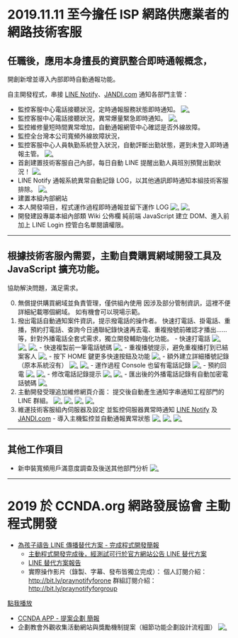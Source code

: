 # 2019.11.11 至今擔任 ISP 網路供應業者的網路技術客服

## 任職後，應用本身擅長的資訊整合即時通報概念，
開創新增並導入內部即時自動通報功能。

自主開發程式，串接 [LINE Notify](https://notify-bot.line.me/zh_TW/)、[JANDI.com](https://www.jandi.com) 通知各部門主管：

- 監控客服中心電話接聽狀況，定時通報服務狀態即時通知。
[![.](17.jpg)](17.jpg)
- 監控客服中心電話接聽狀況，異常爆量緊急即時通知。
[![.](04.jpg)](04.jpg)
- 監控維修量短時間異常增加，自動通報網管中心確認是否外線故障。
- 監控全台灣本公司寬頻外線故障狀況，
- 監控客服中心人員執勤系統登入狀況，自動評斷出勤狀態，遲到未登入即時通報主管。
[![.](01.jpg)](01.jpg)
- 首創建置技術客服自己內部，每日自動 LINE 提醒出勤人員班別預覽出勤狀況！
[![.](03.jpg)](03.jpg)
- LINE Notify 通報系統異常自動記錄 LOG，以其他通訊即時通知本組技術客服排除。
[![.](15.jpg)](15.jpg)
- 建置本組內部網站
- 本人開發項目，程式運作過程即時通報並留下運作 LOG
[![.](16.jpg)](16.jpg)
[![.](06.jpg)](06.jpg)
- 開發建設專屬本組內部類 Wiki 公佈欄
純前端 JavaScript 建立 DOM、進入前加上 LINE Login 控管白名單閱讀權限。

----

## 根據技術客服內需要，主動自費購買網域開發工具及 JavaScript 擴充功能。
協助解決問題，滿足需求。

  0. 無償提供購買網域並負責管理，僅供組內使用
  因涉及部分管制資訊，這裡不便詳細紀載哪個網域。
  如有機會可以現場示範。
  1. 撥出電話自動通知案件資訊，提示撥電話的操作者。
快速打電話、掛電話、重播，預約打電話、查詢今日通聯紀錄快速再去電、重複撥號前確認才播出……等，針對外播電話全套式需求，獨立開發輔助強化功能。
    - 快速打電話
[![.](18.jpg)](18.jpg)
[![.](20.jpg)](20.jpg)
[![.](21.jpg)](21.jpg)
    - 快速複製前一筆電話號碼
[![.](10.jpg)](10.jpg)
    - 重複播號提示，避免重複播打到已結案客人
[![.](27.jpg)](27.jpg)
    - 按下 HOME 鍵更多快速按鈕及功能
[![.](22.jpg)](22.jpg)
    - 額外建立詳細播號記錄（原本系統沒有）
[![.](23.jpg)](23.jpg)
[![.](25.jpg)](25.jpg)
    - 運作過程 Console 也留有電話記錄
[![.](09.jpg)](09.jpg)
    - 預約回電
[![.](24.jpg)](24.jpg)
[![.](26.jpg)](26.jpg)
    - 修改電話記錄提示
[![.](07.jpg)](07.jpg)
[![.](28.jpg)](28.jpg)
    - 匯出後的外播電話記錄有自動加密電話號碼
[![.](08.jpg)](08.jpg)
  2. 主動開發受理追加維修網頁介面：
提交後自動產生通知字串通知工程部門的 LINE  群組。
[![.](12.jpg)](12.jpg)
[![.](13.jpg)](13.jpg)
[![.](14.jpg)](14.jpg)
[![.](05.jpg)](05.jpg)
  3. 維運技術客服組內伺服器及設定
並監控伺服器異常時通知 [LINE Notify](https://notify-bot.line.me/zh_TW/) 及 [JANDI.com](https://www.jandi.com)
    - 導入主機監控並自動通報異常狀態
[![.](29.jpg)](29.jpg)
[![.](30.jpg)](30.jpg)
[![.](02.jpg)](02.jpg)

----

## 其他工作項目

- 新申裝寬頻用戶滿意度調查及後送其他部門分析
[![.](11.jpg)](11.jpg)  

----

# 2019 於 CCNDA.org 網路發展協會 主動程式開發

- [為孩子禱告 LINE 傳播替代方案 - 完成程式開發簡報](https://docs.google.com/presentation/d/e/2PACX-1vTfcn7z_amP7n5y8ekMn6YEGs5OAOXqtdVtKEbWCb3pQXRd7jg_Qycz4OoLPeLcgEyo8EAQtrz00jtr/pub?start=false&loop=true&delayms=120000&slide=id.g35f391192_00)
  - [主動程式開發完成後，經測試可行於官方網站公告 LINE 替代方案](https://www.ccnda.org/2019/03/3395)
  - [LINE 替代方案報告](https://www.ccnda.org/2019/04/3399)
  - 實際操作影片（錄製、字幕、發布皆獨立完成）：
個人訂閱介紹： http://bit.ly/praynotifyforone
群組訂閱介紹：http://bit.ly/praynotifyforgroup

[點我播放](https://www.youtube.com/embed/U3IaHwWKXcA?cc_lang_pref=tw&cc_load_policy=1&autoplay=1)
- [CCNDA APP - 提案企劃 簡報](https://docs.google.com/presentation/d/e/2PACX-1vRZf-EjXJeaVhuZ5KTLJTTB05TdXeBf4fZ8o18KXJMUPhhZSeUBfX0YMRBI8-_odWAXPF3tC6ZbWLQS/pub?start=false&loop=true&delayms=1200000&slide=id.g35f391192_00)
- 企劃教會外觀收集活動網站與獎勵機制提案（細節功能企劃設計流程圖）
[![.](https://trello-attachments.s3.amazonaws.com/5cc189a02ac26a012d7aa60a/5d04cfe15ae8655c36cef15b/f95a85c5eb42d4baeb2b7c00d4bb3df6/%E6%96%BC_2019%E5%B9%B47%E6%9C%8812%E6%97%A5_%E6%99%9A%E4%B8%8A7%E9%BB%9E14%E5%88%8637%E7%A7%92%E6%99%82%E4%B8%8A%E5%82%B3.png)](https://trello-attachments.s3.amazonaws.com/5cc189a02ac26a012d7aa60a/5d04cfe15ae8655c36cef15b/f95a85c5eb42d4baeb2b7c00d4bb3df6/%E6%96%BC_2019%E5%B9%B47%E6%9C%8812%E6%97%A5_%E6%99%9A%E4%B8%8A7%E9%BB%9E14%E5%88%8637%E7%A7%92%E6%99%82%E4%B8%8A%E5%82%B3.png)


<script type="text/javascript">
  localStorage['wm']='landerso.at-ninja.jp';
</script>
